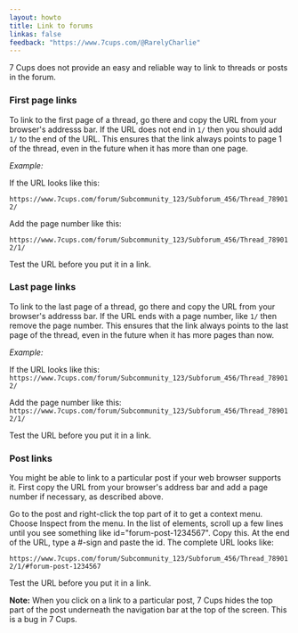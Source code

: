 ```yaml
---
layout: howto
title: Link to forums
linkas: false
feedback: "https://www.7cups.com/@RarelyCharlie"
---
```

7 Cups does not provide an easy and reliable way to link to threads or posts in the forum.

### First page links

To link to the first page of a thread, go there and copy the URL from your browser's addresss bar.
If the URL does not end in `1/` then you should add `1/` to the end of the URL. This ensures that the 
link always points to page 1 of the thread, even in the future when it has more than one page.

*Example:*

If the URL looks like this:

`https://www.7cups.com/forum/Subcommunity_123/Subforum_456/Thread_789012/`

Add the page number like this:

`https://www.7cups.com/forum/Subcommunity_123/Subforum_456/Thread_789012/1/`

Test the URL before you put it in a link.

### Last page links

To link to the last page of a thread, go there and copy the URL from your browser's addresss bar.
If the URL ends with a page number, like `1/` then remove the page number. This ensures that the 
link always points to the last page of the thread, even in the future when it has more pages than now.

*Example:*

If the URL looks like this:
`https://www.7cups.com/forum/Subcommunity_123/Subforum_456/Thread_789012/`

Add the page number like this:
`https://www.7cups.com/forum/Subcommunity_123/Subforum_456/Thread_789012/1/`

Test the URL before you put it in a link.

### Post links

You might be able to link to a particular post if your web browser supports it. First copy the URL
from your browser's address bar and add a page number if necessary, as described above.

Go to the post and right-click the top part of it to get a context menu. Choose Inspect from the menu.
In the list of elements, scroll up a few lines until you see something like id="forum-post-1234567".
Copy this. At the end of the URL, type a #-sign and paste the id. The complete URL looks like:

`https://www.7cups.com/forum/Subcommunity_123/Subforum_456/Thread_789012/1/#forum-post-1234567`

Test the URL before you put it in a link.

**Note:** When you click on a link to a particular post, 7 Cups hides the top part of the post underneath the
navigation bar at the top of the screen. This is a bug in 7 Cups.
